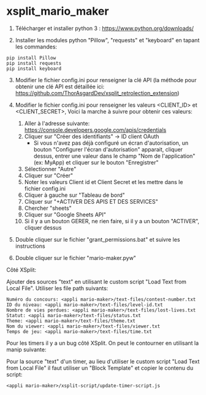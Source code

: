 # xsplit_mario_maker

1. Télécharger et installer python 3 :
https://www.python.org/downloads/

2. Installer les modules python "Pillow", "requests" et "keyboard" en tapant les commandes:
```
pip install Pillow
pip install requests
pip install keyboard
```

3. Modifier le fichier config.ini pour renseigner la clé API (la méthode pour obtenir une clé API est détaillée ici: https://github.com/ThorAsgardDev/xsplit_retrolection_extension)

4. Modifier le fichier config.ini pour renseigner les valeurs <CLIENT_ID> et <CLIENT_SECRET>, Voici la marche à suivre pour obtenir ces valeurs:
   1. Aller à l'adresse suivante: https://console.developers.google.com/apis/credentials
   2. Cliquer sur "Créer des identifiants" -> ID client OAuth
      - Si vous n'avez pas déjà configuré un écran d'autorisation, un bouton "Configurer l'écran d'autorisation" apparait, cliquer dessus, entrer une valeur dans le champ "Nom de l'application" (ex: MyApp) et cliquer sur le bouton "Enregistrer"
   3. Sélectionner "Autre"
   4. Cliquer sur "Créer"
   5. Noter les valeurs Client id et Client Secret et les mettre dans le fichier config.ini
   6. Cliquer à gauche sur "Tableau de bord"
   7. Cliquer sur "+ACTIVER DES APIS ET DES SERVICES"
   8. Chercher "sheets"
   9. Cliquer sur "Google Sheets API"
   10. Si il y a un bouton GERER, ne rien faire, si il y a un bouton "ACTIVER", cliquer dessus

5. Double cliquer sur le fichier "grant_permissions.bat" et suivre les instructions

6. Double cliquer sur le fichier "mario-maker.pyw"


Côté XSplit:

Ajouter des sources "text" en utilisant le custom script "Load Text from Local File".
Utiliser les file path suivants:

```
Numéro du concours: <appli mario-maker>/text-files/contest-number.txt
ID du niveau: <appli mario-maker>/text-files/level-id.txt
Nombre de vies perdues: <appli mario-maker>/text-files/lost-lives.txt
Statut: <appli mario-maker>/text-files/status.txt
Theme: <appli mario-maker>/text-files/theme.txt
Nom du viewer: <appli mario-maker>/text-files/viewer.txt
Temps de jeu: <appli mario-maker>/text-files/time.txt
```

Pour les timers il y a un bug côté XSplit. On peut le contourner en utilisant la manip suivante:

Pour la source "text" d'un timer, au lieu d'utiliser le custom script "Load Text from Local File" il faut utiliser un "Block Template" et copier le contenu du script:
```
<appli mario-maker>/xsplit-script/update-timer-script.js
```

